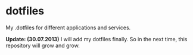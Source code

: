 dotfiles
========

My .dotfiles for different applications and services.

**Update: (30.07.2013)** I will add my dotfiles finally. So in the next time, this repository will grow and grow.
